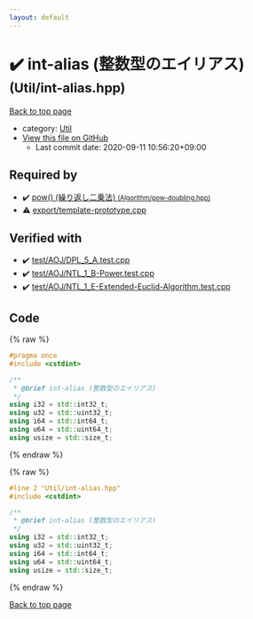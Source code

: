 ```yaml
---
layout: default
---
```


<!-- mathjax config similar to math.stackexchange -->
<script type="text/javascript" async
  src="https://cdnjs.cloudflare.com/ajax/libs/mathjax/2.7.5/MathJax.js?config=TeX-MML-AM_CHTML">
</script>
<script type="text/x-mathjax-config">
  MathJax.Hub.Config({
    TeX: { equationNumbers: { autoNumber: "AMS" }},
    tex2jax: {
      inlineMath: [ ['$','$'] ],
      processEscapes: true
    },
    "HTML-CSS": { matchFontHeight: false },
    displayAlign: "left",
    displayIndent: "2em"
  });
</script>

<script type="text/javascript" src="https://cdnjs.cloudflare.com/ajax/libs/jquery/3.4.1/jquery.min.js"></script>
<script src="https://cdn.jsdelivr.net/npm/jquery-balloon-js@1.1.2/jquery.balloon.min.js" integrity="sha256-ZEYs9VrgAeNuPvs15E39OsyOJaIkXEEt10fzxJ20+2I=" crossorigin="anonymous"></script>
<script type="text/javascript" src="../../assets/js/copy-button.js"></script>
<link rel="stylesheet" href="../../assets/css/copy-button.css" />


# :heavy_check_mark: int-alias (整数型のエイリアス) <small>(Util/int-alias.hpp)</small>

<a href="../../index.html">Back to top page</a>

* category: <a href="../../index.html#23e8a4b4f7cc1898ef12b4e6e48852bb">Util</a>
* <a href="{{ site.github.repository_url }}/blob/master/Util/int-alias.hpp">View this file on GitHub</a>
    - Last commit date: 2020-09-11 10:56:20+09:00




## Required by

* :heavy_check_mark: <a href="../Algorithm/pow-doubling.hpp.html">pow() (繰り返し二乗法) <small>(Algorithm/pow-doubling.hpp)</small></a>
* :warning: <a href="../export/template-prototype.cpp.html">export/template-prototype.cpp</a>


## Verified with

* :heavy_check_mark: <a href="../../verify/test/AOJ/DPL_5_A.test.cpp.html">test/AOJ/DPL_5_A.test.cpp</a>
* :heavy_check_mark: <a href="../../verify/test/AOJ/NTL_1_B-Power.test.cpp.html">test/AOJ/NTL_1_B-Power.test.cpp</a>
* :heavy_check_mark: <a href="../../verify/test/AOJ/NTL_1_E-Extended-Euclid-Algorithm.test.cpp.html">test/AOJ/NTL_1_E-Extended-Euclid-Algorithm.test.cpp</a>


## Code

<a id="unbundled"></a>
{% raw %}
```cpp
#pragma once
#include <cstdint>

/**
 * @brief int-alias (整数型のエイリアス)
 */
using i32 = std::int32_t;
using u32 = std::uint32_t;
using i64 = std::int64_t;
using u64 = std::uint64_t;
using usize = std::size_t;

```
{% endraw %}

<a id="bundled"></a>
{% raw %}
```cpp
#line 2 "Util/int-alias.hpp"
#include <cstdint>

/**
 * @brief int-alias (整数型のエイリアス)
 */
using i32 = std::int32_t;
using u32 = std::uint32_t;
using i64 = std::int64_t;
using u64 = std::uint64_t;
using usize = std::size_t;

```
{% endraw %}

<a href="../../index.html">Back to top page</a>

